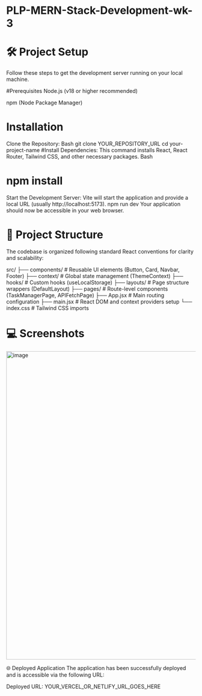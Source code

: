 # PLP-MERN-Stack-Development-wk-3
# 🛠️ Project Setup
Follow these steps to get the development server running on your local machine.

#Prerequisites
Node.js (v18 or higher recommended)

npm (Node Package Manager)

# Installation
Clone the Repository:
Bash
git clone YOUR_REPOSITORY_URL
cd your-project-name
#Install Dependencies: This command installs React, React Router, Tailwind CSS, and other necessary packages.
Bash
# npm install
Start the Development Server: Vite will start the application and provide a local URL (usually http://localhost:5173).
npm run dev
Your application should now be accessible in your web browser.

# 📂 Project Structure
The codebase is organized following standard React conventions for clarity and scalability:

src/
├── components/          # Reusable UI elements (Button, Card, Navbar, Footer)
├── context/             # Global state management (ThemeContext)
├── hooks/               # Custom hooks (useLocalStorage)
├── layouts/             # Page structure wrappers (DefaultLayout)
├── pages/               # Route-level components (TaskManagerPage, APIFetchPage)
├── App.jsx              # Main routing configuration
├── main.jsx             # React DOM and context providers setup
└── index.css            # Tailwind CSS imports
# 💻 Screenshots
<img width="1912" height="818" alt="image" src="https://github.com/user-attachments/assets/ac683cd3-b3eb-4d1a-980e-7e4238a56857" />


🌐 Deployed Application
The application has been successfully deployed and is accessible via the following URL:

Deployed URL: YOUR_VERCEL_OR_NETLIFY_URL_GOES_HERE
